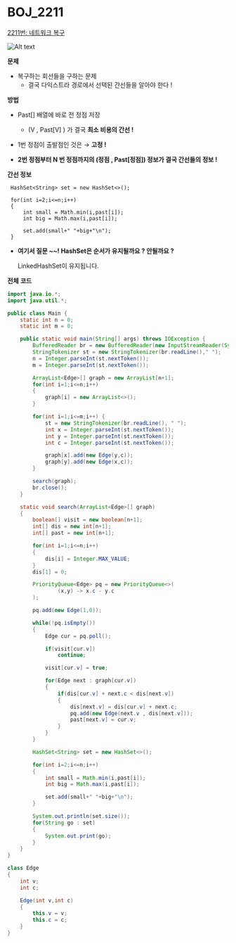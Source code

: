 
# BOJ_2211

[2211번: 네트워크 복구](https://www.acmicpc.net/problem/2211)

![Alt text](https://user-images.githubusercontent.com/84346055/253886131-5c457bec-8e44-474c-b9c2-bb1176aba789.png)

**문제**

- 복구하는 회선들을 구하는 문제
    - 결국 다익스트라 경로에서 선택된 간선들을 알아야 한다 !

**방법**

- Past[] 배열에 바로 전 정점 저장
    - (V , Past[V] ) 가 결국 **최소 비용의 간선 !**

- 1번 정점이 출발점인 것은 → **고정 !**
- **2번 정점부터 N 번 정점까지의 (정점 , Past[정점]) 정보가 결국 간선들의 정보 !**

**간선 정보**

```
 HashSet<String> set = new HashSet<>();

 for(int i=2;i<=n;i++)
 {
     int small = Math.min(i,past[i]);
     int big = Math.max(i,past[i]);

     set.add(small+" "+big+"\n");
 }
```

- **여기서 질문 ~~! HashSet은 순서가 유지될까요 ? 안될까요 ?**

  LinkedHashSet이 유지됩니다.


**전체** **코드**

```java
import java.io.*;
import java.util.*;

public class Main {
    static int n = 0;
    static int m = 0;

    public static void main(String[] args) throws IOException {
        BufferedReader br = new BufferedReader(new InputStreamReader(System.in));
        StringTokenizer st = new StringTokenizer(br.readLine()," ");
        n = Integer.parseInt(st.nextToken());
        m = Integer.parseInt(st.nextToken());

        ArrayList<Edge>[] graph = new ArrayList[n+1];
        for(int i=1;i<=n;i++)
        {
            graph[i] = new ArrayList<>();
        }

        for(int i=1;i<=m;i++) {
            st = new StringTokenizer(br.readLine(), " ");
            int x = Integer.parseInt(st.nextToken());
            int y = Integer.parseInt(st.nextToken());
            int c = Integer.parseInt(st.nextToken());

            graph[x].add(new Edge(y,c));
            graph[y].add(new Edge(x,c));
        }

        search(graph);
        br.close();
    }

    static void search(ArrayList<Edge>[] graph)
    {
        boolean[] visit = new boolean[n+1];
        int[] dis = new int[n+1];
        int[] past = new int[n+1];

        for(int i=1;i<=n;i++)
        {
            dis[i] = Integer.MAX_VALUE;
        }
        dis[1] = 0;

        PriorityQueue<Edge> pq = new PriorityQueue<>(
                (x,y) -> x.c - y.c
        );

        pq.add(new Edge(1,0));

        while(!pq.isEmpty())
        {
            Edge cur = pq.poll();

            if(visit[cur.v])
                continue;

            visit[cur.v] = true;

            for(Edge next : graph[cur.v])
            {
                if(dis[cur.v] + next.c < dis[next.v])
                {
                    dis[next.v] = dis[cur.v] + next.c;
                    pq.add(new Edge(next.v , dis[next.v]));
                    past[next.v] = cur.v;
                }
            }
        }

        HashSet<String> set = new HashSet<>();

        for(int i=2;i<=n;i++)
        {
            int small = Math.min(i,past[i]);
            int big = Math.max(i,past[i]);

            set.add(small+" "+big+"\n");
        }

        System.out.println(set.size());
        for(String go : set)
        {
            System.out.print(go);
        }
    }
}

class Edge
{
    int v;
    int c;

    Edge(int v,int c)
    {
        this.v = v;
        this.c = c;
    }
}
```
